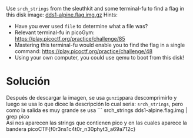 Use `srch_strings` from the sleuthkit and some terminal-fu to find a flag in this disk image: [dds1-alpine.flag.img.gz](https://mercury.picoctf.net/static/a734f18939e0aaea9d27bc7a243a0ed0/dds1-alpine.flag.img.gz)
Hints:
- Have you ever used `file` to determine what a file was?
- Relevant terminal-fu in picoGym: https://play.picoctf.org/practice/challenge/85
- Mastering this terminal-fu would enable you to find the flag in a single command: https://play.picoctf.org/practice/challenge/48
- Using your own computer, you could use qemu to boot from this disk!
# Solución
Después de descargar la imagen, se usa `gunzip`para descomprimirlo y luego se usa lo que dicec la descripción lo cual seria: `srch_strings`, pero como la salida es muy grande se usa ```
srch_strings dds1-alpine.flag.img | grep pico  
Asi nos aparecen las strings que contienen pico y en las cuales aparece la bandera
picoCTF{f0r3ns1c4t0r_n30phyt3_a69a712c} 